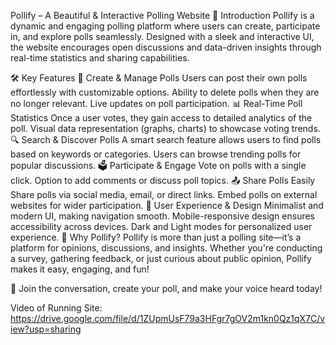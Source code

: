 Pollify – A Beautiful & Interactive Polling Website
🌟 Introduction
Pollify is a dynamic and engaging polling platform where users can create, participate in, and explore polls seamlessly. Designed with a sleek and interactive UI, the website encourages open discussions and data-driven insights through real-time statistics and sharing capabilities.

🛠 Key Features
📝 Create & Manage Polls
Users can post their own polls effortlessly with customizable options.
Ability to delete polls when they are no longer relevant.
Live updates on poll participation.
📊 Real-Time Poll Statistics
Once a user votes, they gain access to detailed analytics of the poll.
Visual data representation (graphs, charts) to showcase voting trends.
🔍 Search & Discover Polls
A smart search feature allows users to find polls based on keywords or categories.
Users can browse trending polls for popular discussions.
🗳 Participate & Engage
Vote on polls with a single click.
Option to add comments or discuss poll topics.
📤 Share Polls Easily
Share polls via social media, email, or direct links.
Embed polls on external websites for wider participation.
🎨 User Experience & Design
Minimalist and modern UI, making navigation smooth.
Mobile-responsive design ensures accessibility across devices.
Dark and Light modes for personalized user experience.
🔗 Why Pollify?
Pollify is more than just a polling site—it’s a platform for opinions, discussions, and insights. Whether you're conducting a survey, gathering feedback, or just curious about public opinion, Pollify makes it easy, engaging, and fun!

🚀 Join the conversation, create your poll, and make your voice heard today!


Video of Running Site: https://drive.google.com/file/d/1ZUpmUsF79a3HFgr7gOV2m1kn0Qz1qX7C/view?usp=sharing

